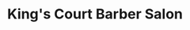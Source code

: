 ---
title: "King's Court Barber Salon"
url: /redwood-city/kings-court-barber-salon/
shop: hairdresser
---